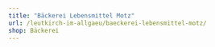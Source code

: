 ```yaml
---
title: "Bäckerei Lebensmittel Motz"
url: /leutkirch-im-allgaeu/baeckerei-lebensmittel-motz/
shop: Bäckerei
---
```

